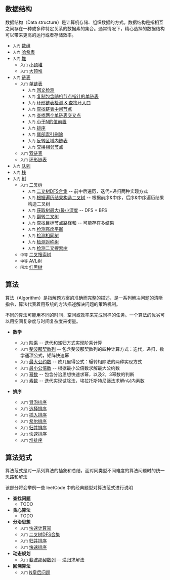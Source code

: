 
## 数据结构

数据结构（Data structure）是计算机存储、组织数据的方式。数据结构是指相互之间存在一种或多种特定关系的数据素的集合。通常情况下，精心选择的数据结构可以带来更高的运行或者存储效率。

* `入门` [数组](src/data-structures/array/README.md)
* `入门` [哈希表](src/data-structures/hash-table/README.md)
* `入门` [堆](src/data-structures/heap/README.md)
  * `入门` [小顶堆](src/data-structures/heap/minHeap.js)
  * `入门` [大顶堆](src/data-structures/heap/miniHeap.js)
* `入门` [链表](src/data-structures/linked-lists/README.md)
  * `入门` [单链表](src/data-structures/linked-lists/singlyLinkedList/)
    * `入门` [回文检测](src/data-structures/linked-lists/singlyLinkedList/check-nodes-palindrome/)
    * `入门` [复制包含随机节点指针的单链表](src/data-structures/linked-lists/singlyLinkedList/copy-linked-with-random-arrow/)
    * `入门` [环形链表检测 & 查找环入口](src/data-structures/linked-lists/singlyLinkedList/find-cycle-entry/)
    * `入门` [查找链表中间节点](src/data-structures/linked-lists/singlyLinkedList/find-middle-nodes/)
    * `入门` [查找两个单链表交叉点](src/data-structures/linked-lists/singlyLinkedList/nodes-intersection/)
    * `入门` [小于N的值前置](src/data-structures/linked-lists/singlyLinkedList/nodes-partition/)
    * `入门` [排序](src/data-structures/linked-lists/singlyLinkedList/nodes-sorts/)
    * `入门` [尾部索引删除](src/data-structures/linked-lists/singlyLinkedList/remove-from-end/)
    * `入门` [反转区域内链表](src/data-structures/linked-lists/singlyLinkedList/reverse-range-nodes/)
    * `入门` [交换相邻节点](src/data-structures/linked-lists/singlyLinkedList/swap-neared-nodes/)
  * `入门` [双链表](src/data-structures/linked-lists/doublyLinkedList/)
  * `入门` [环形链表](src/data-structures/linked-lists/circularLinkedList/)
* `入门` [队列](src/data-structures/queue/README.md)
* `入门` [栈](src/data-structures/stack/README.md)
* `入门` [树](src/data-structures/tree/README.md)
  * `入门` [二叉树](src/data-structures/tree/binary-tree/README.md)
    * `入门` [二叉树DFS合集](src/data-structures/tree/binary-tree/traversal) -- 前中后遍历，迭代+递归两种实现方式
    * `入门` [根据遍历结果构造二叉树](src/data-structures/tree/binary-tree/construct-by-traversal) -- 根据前序&中序，后序&中序遍历结果构造二叉树
    * `入门` [获取树最大/最小深度](src/data-structures/tree/binary-tree/depth) -- DFS + BFS
    * `入门` [翻转二叉树](src/data-structures/tree/binary-tree/invert)
    * `入门` [查找目标节点路径和](src/data-structures/tree/binary-tree/find-path-Sum) -- 可能存在多结果
    * `入门` [检测高度平衡](src/data-structures/tree/binary-tree/check-height-balanced)
    * `入门` [检测相同树](src/data-structures/tree/binary-tree/check-same-tree)
    * `入门` [检测对称树](src/data-structures/tree/binary-tree/check-symmetric)
    * `入门` [检测二叉搜索树](src/data-structures/tree/binary-tree/checkBST)
  * `中等` [二叉搜索树](src/data-structures/tree/binary-search-tree/README.md)
  * `中等` [AVL树](src/data-structures/tree/AVL/README.md)
  * `困难` [红黑树](src/data-structures/tree/red-black-tree/README.md)

## 算法
算法（Algorithm）是指解题方案的准确而完整的描述，是一系列解决问题的清晰指令，算法代表着用系统的方法描述解决问题的策略机制。

不同的算法可能用不同的时间，空间或效率来完成同样的任务。一个算法的优劣可以用空间复杂度与时间复杂度来衡量。

* **数学**
  * `入门` [阶乘](src/algorithms/math/factorial/README.md) -- 迭代和递归方式实现阶乘计算
  * `入门` [斐波那契数列](src/algorithms/math/factorial/README.md) -- 包含斐波那契数列的四种计算方式：迭代，递归，数学通项公式，矩阵快速幂
  * `入门` [最大公约数](src/algorithms/math/greatest-common-divisor/README.md) -- 欧几里得公式：辗转相除法的两种实现方式
  * `入门` [最小公倍数](src/algorithms/math/least-common-multiple/README.md)  -- 根据最小公倍数求解最大公约数
  * `入门` [幂数](src/algorithms/math/power/README.md) -- 包含分治思想快速求幂，以及2，3幂数的判断
  * `入门` [素数](src/algorithms/math/primality/README.md) -- 迭代实现试除法，埃拉托斯特尼筛法求解n以内素数

* **排序**
  * `入门` [冒泡排序](src/algorithms/sort/bubble-sorts/README.md)
  * `入门` [选择排序](src/algorithms/math/selection-sorts/README.md)
  * `入门` [插入排序](src/algorithms/math/insertion-sorts/README.md)
  * `入门` [希尔排序](src/algorithms/math/shell-sorts/README.md)
  * `入门` [归并排序](src/algorithms/math/merge-sorts/README.md)
  * `入门` [快速排序](src/algorithms/math/quick-sorts/README.md)
  * `入门` [堆排序](src/algorithms/math/heap-sorts/README.md)


## 算法范式
算法范式是对一系列算法的抽象和总结，面对同类型不同难度的算法问题时的统一思路和解法

该部分将会举例一些 leetCode 中的经典题型对算法范式进行说明

* **查找问题**
  * TODO
* **贪心算法**
  * TODO
* **分治思想**
  * `入门` [快速计算幂](src/algorithms/math/power)
  * `入门` [二叉树DFS合集](src/data-structures/tree/binary-tree/traversal)
  * `入门` [归并排序](src/algorithms/math/merge-sorts/README.md)
  * `入门` [快速排序](src/algorithms/math/quick-sorts/README.md)
* **动态规划**
  * `入门` [斐波那契数列](src/algorithms/math/factorial/README.md) -- 递归求解法
* **回溯算法**
  * `入门` [N皇后问题](src/algorithms/backtracking/n-queens/)

